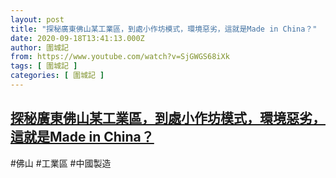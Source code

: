 ```yaml
---
layout: post
title: "探秘廣東佛山某工業區，到處小作坊模式，環境惡劣，這就是Made in China？"
date: 2020-09-18T13:41:13.000Z
author: 圍城記
from: https://www.youtube.com/watch?v=SjGWGS68iXk
tags: [ 圍城記 ]
categories: [ 圍城記 ]
---
```

<!--1600436473000-->
[探秘廣東佛山某工業區，到處小作坊模式，環境惡劣，這就是Made in China？](https://www.youtube.com/watch?v=SjGWGS68iXk)
------

<div>
#佛山 #工業區 #中國製造
</div>
